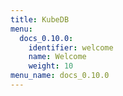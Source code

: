 ```yaml
---
title: KubeDB
menu:
  docs_0.10.0:
    identifier: welcome
    name: Welcome
    weight: 10
menu_name: docs_0.10.0
---
```

